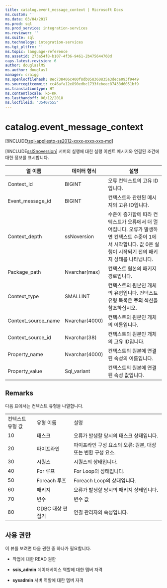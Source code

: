 ```yaml
---
title: catalog.event_message_context | Microsoft Docs
ms.custom: ''
ms.date: 03/04/2017
ms.prod: sql
ms.prod_service: integration-services
ms.reviewer: ''
ms.suite: sql
ms.technology: integration-services
ms.tgt_pltfrm: ''
ms.topic: language-reference
ms.assetid: 273a54f8-b107-4f36-9461-2b475644760d
caps.latest.revision: 6
author: douglaslMS
ms.author: douglasl
manager: craigg
ms.openlocfilehash: 8ec738406c400f8db058360835a3dece093f9449
ms.sourcegitcommit: cc46afa12e890edbc1733febeec87438d6051bf9
ms.translationtype: HT
ms.contentlocale: ko-KR
ms.lasthandoff: 06/12/2018
ms.locfileid: "35407555"
---
```

# <a name="catalogeventmessagecontext"></a>catalog.event_message_context
[!INCLUDE[tsql-appliesto-ss2012-xxxx-xxxx-xxx-md](../../includes/tsql-appliesto-ss2012-xxxx-xxxx-xxx-md.md)]

  [!INCLUDE[ssISnoversion](../../includes/ssisnoversion-md.md)] 서버의 실행에 대한 실행 이벤트 메시지와 연결된 조건에 대한 정보를 표시합니다.  
  
|열 이름|데이터 형식|설명|  
|-----------------|---------------|-----------------|  
|Context_id|BIGINT|오류 컨텍스트의 고유 ID입니다.|  
|Event_message_id|BIGINT|컨텍스트와 관련된 메시지의 고유 ID입니다.|  
|Context_depth|ssNoversion|수준이 증가함에 따라 컨텍스트가 오류에서 더 멀어집니다. 오류가 발생하면 컨텍스트 수준이 1에서 시작합니다. 값 0은 실행이 시작되기 전의 패키지 상태를 나타냅니다.|  
|Package_path|Nvarchar(max)|컨텍스트 원본의 패키지 경로입니다.|  
|Context_type|SMALLINT|컨텍스트의 원본인 개체의 유형입니다. 컨텍스트 유형 목록은 **주의** 섹션을 참조하십시오.|  
|Context_source_name|Nvarchar(4000)|컨텍스트의 원본인 개체의 이름입니다.|  
|Context_source_id|Nvarchar(38)|컨텍스트의 원본인 개체의 고유 ID입니다.|  
|Property_name|Nvarchar(4000)|컨텍스트의 원본에 연결된 속성의 이름입니다.|  
|Property_value|Sql_variant|컨텍스트의 원본에 연결된 속성 값입니다.|  
  
## <a name="remarks"></a>Remarks  
 다음 표에서는 컨텍스트 유형을 나열합니다.  
  
||||  
|-|-|-|  
|컨텍스트 유형 값|유형 이름|설명|  
|10|태스크|오류가 발생할 당시의 태스크 상태입니다.|  
|20|파이프라인|파이프라인 구성 요소의 오류: 원본, 대상 또는 변환 구성 요소.|  
|30|시퀀스|시퀀스의 상태입니다.|  
|40|For 루프|For Loop의 상태입니다.|  
|50|Foreach 루프|Foreach Loop의 상태입니다.|  
|60|패키지|오류가 발생할 당시의 패키지 상태입니다.|  
|70|변수|변수 값|  
|80|ODBC 대상 편집기|연결 관리자의 속성입니다.|  
  
## <a name="permissions"></a>사용 권한  
 이 뷰를 보려면 다음 권한 중 하나가 필요합니다.  
  
-   작업에 대한 READ 권한  
  
-   **ssis_admin** 데이터베이스 역할에 대한 멤버 자격  
  
-   **sysadmin** 서버 역할에 대한 멤버 자격  
  
  
